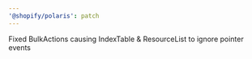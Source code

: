 ```yaml
---
'@shopify/polaris': patch
---
```


Fixed BulkActions causing IndexTable & ResourceList to ignore pointer events
